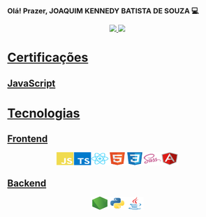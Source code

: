 
  ### Olá! Prazer, JOAQUIM KENNEDY BATISTA DE SOUZA 💻
  <div align="center">
    <a href="https://github.com/devkemc">
    <img height="170em" src="https://github-readme-stats.vercel.app/api?username=devkemc&show_icons=true&theme=dark&include_all_commits=true&count_private=true"/>
    <img height="170em" src="https://github-readme-stats.vercel.app/api/top-langs/?username=devkemc&layout=compact&langs_count=7&theme=maroongold"/>
  </div>
  
# Certificações
  
  ## JavaScript
 <div data-iframe-width="150" data-iframe-height="270" data-share-badge-id="c5ef45c7-a5bd-4f75-8369-15ca5288cf0c" data-share-badge-host="https://www.credly.com"></div>
  
# Tecnologias

## Frontend

<div style="display: flex; flex-wrap: wrap; justify-content: center;">
  <img align="center" alt="Kennedy-Js" height="30" width="40" src="https://raw.githubusercontent.com/devicons/devicon/master/icons/javascript/javascript-plain.svg">
  <img align="center" alt="Kennedy-Ts" height="30" width="40" src="https://raw.githubusercontent.com/devicons/devicon/master/icons/typescript/typescript-plain.svg">
  <img align="center" alt="Kennedy-React" height="30" width="40" src="https://raw.githubusercontent.com/devicons/devicon/master/icons/react/react-original.svg">
  <img align="center" alt="Kennedy-HTML" height="30" width="40" src="https://raw.githubusercontent.com/devicons/devicon/master/icons/html5/html5-original.svg">
  <img align="center" alt="Kennedy-CSS" height="30" width="40" src="https://raw.githubusercontent.com/devicons/devicon/master/icons/css3/css3-original.svg">
  <img align="center" alt="Kennedy-Sass" height="30" width="40" src="https://raw.githubusercontent.com/devicons/devicon/master/icons/sass/sass-original.svg">
  <img align="center" alt="Kennedy-Angular" height="30" width="40" src="https://raw.githubusercontent.com/devicons/devicon/master/icons/angularjs/angularjs-original.svg">
</div>

## Backend

<div style="display: flex; flex-wrap: wrap; justify-content: center;">
  <img align="center" alt="Kennedy-NodeJS" height="30" width="40" src="https://raw.githubusercontent.com/devicons/devicon/master/icons/nodejs/nodejs-original.svg">
  <img align="center" alt="Kennedy-Python" height="30" width="40" src="https://raw.githubusercontent.com/devicons/devicon/master/icons/python/python-original.svg">
  <img align="center" alt="Kennedy-Java" height="30" width="40" src="https://raw.githubusercontent.com/devicons/devicon/master/icons/java/java-original.svg">
</div>

<div style="display: flex; justify-content: center; align-items: center; padding: 15px;"> 


  ##

  </div>

 

